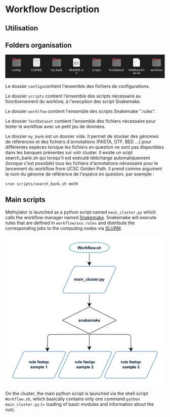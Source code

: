 
# Workflow Description 

## Utilisation 



## Folders organisation 

![folders_organisation](img/folder_organisation_worklfow.png)

Le dossier `configs`contient l'ensemble des fichiers de configurations.  

Le dossier ` scripts ` contient l'ensemble des scripts nécessaire au fonctionnement du worklow, à l'execption des script Snakemake.  

Le dossier ` worklfow ` contient l'ensemble des scripts Snakemake ".rules".   

Le dossier ` TestDataset ` contient l'ensemble des fichiers nécessaire pour tester le workflow avec un petit jeu de données.   

Le dossier ` my_bank ` est un dossier vide. Il permet de stocker des génomes de références et des fichiers d'annotations (FASTA, GTF, BED ...) pour différentes espèces lorsque les fichiers en question ne sont pas disponibles dans les banques présentes sur votr cluster. Il existe un scipt search_bank.sh qui lorsqu'il est exécuté télécharge automatiquement (lorsque c'est possible) tous les fichiers d'annotations nécessaire pour le lancement du workflow from UCSC Golden Path. Il prend comme argument le nom du génome de référence de l'espèce en question. par exemple :  

``` sh
srun scripts/search_bank.sh mm39 
``` 
## Main scripts 

Methylator is launched as a python script named `main_cluster.py` which calls the workflow manager named [Snakemake](https://snakemake.readthedocs.io/en/stable/snakefiles/rules.html). 
Snakemake will execute rules that are defined in `workflow/xxx.rules` and distribute the corresponding jobs to the computing nodes via [SLURM](https://ifb-elixirfr.gitlab.io/cluster/doc/slurm/slurm_user_guide/). 

![cluster_chart](img/cluster_chart.pdf.png)

On the cluster, the main python script is launched via the shell script `Workflow.sh`,
which basically contains only one command `python main_cluster.py` (+ loading of basic modules and information about the run).
